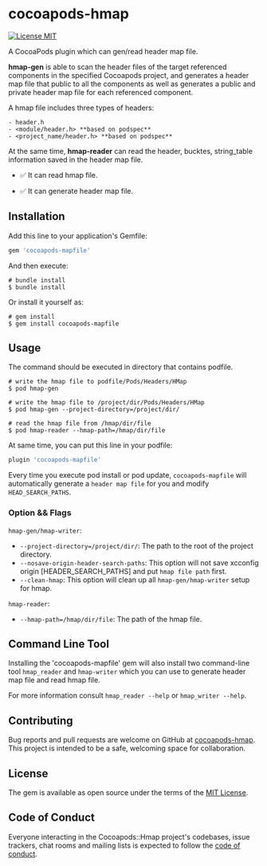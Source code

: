 # cocoapods-hmap

[![License MIT](https://img.shields.io/badge/license-MIT-green.svg?style=flat)](https://raw.githubusercontent.com/wangson1237/SYCSSColor/master/LICENSE)&nbsp;

A CocoaPods plugin which can gen/read header map file.

**hmap-gen** is able to scan the header files of the target referenced components in the specified Cocoapods project, and generates a header map file that public to all the components
as well as generates a public and private header map file for each referenced component.

A hmap file includes three types of headers:

    - header.h
    - <module/header.h> **based on podspec**
    - <project_name/header.h> **based on podspec**

At the same time, **hmap-reader** can read the header, bucktes, string_table information saved in the header map file.

- ✅ It can read hmap file.

- ✅ It can generate header map file.

## Installation

Add this line to your application's Gemfile:

```ruby
gem 'cocoapods-mapfile'
```

And then execute:

```shell
# bundle install
$ bundle install
```

Or install it yourself as:

```shell
# gem install
$ gem install cocoapods-mapfile
```

## Usage

The command should be executed in directory that contains podfile.

```shell
# write the hmap file to podfile/Pods/Headers/HMap
$ pod hmap-gen

# write the hmap file to /project/dir/Pods/Headers/HMap
$ pod hmap-gen --project-directory=/project/dir/

# read the hmap file from /hmap/dir/file
$ pod hmap-reader --hmap-path=/hmap/dir/file
```

At same time, you can put this line in your podfile:

```rb
plugin 'cocoapods-mapfile'
```

Every time you execute pod install or pod update, `cocoapods-mapfile` will automatically generate a `header map file` for you and modify `HEAD_SEARCH_PATHS`.

### Option && Flags

`hmap-gen/hmap-writer`:

- `--project-directory=/project/dir/`: The path to the root of the project directory.
- `--nosave-origin-header-search-paths`: This option will not save xcconfig origin [HEADER_SEARCH_PATHS] and put `hmap file path` first.
- `--clean-hmap`: This option will clean up all `hmap-gen/hmap-writer` setup for hmap.

`hmap-reader`:

- `--hmap-path=/hmap/dir/file`: The path of the hmap file.

## Command Line Tool

Installing the 'cocoapods-mapfile' gem will also install two command-line tool `hmap_reader` and `hmap-writer` which you can use to generate header map file and read hmap file.

For more information consult `hmap_reader --help` or `hmap_writer --help`.

## Contributing

Bug reports and pull requests are welcome on GitHub at [cocoapods-hmap](https://github.com/Cat1237/cocoapods-hmap). This project is intended to be a safe, welcoming space for collaboration.

## License

The gem is available as open source under the terms of the [MIT License](https://opensource.org/licenses/MIT).

## Code of Conduct

Everyone interacting in the Cocoapods::Hmap project's codebases, issue trackers, chat rooms and mailing lists is expected to follow the [code of conduct](https://github.com/[USERNAME]/cocoapods-hmap/blob/master/CODE_OF_CONDUCT.md).
